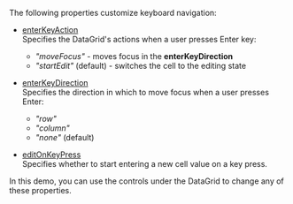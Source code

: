 The following properties customize keyboard navigation:
 
- [enterKeyAction](/Documentation/ApiReference/UI_Components/dxDataGrid/Configuration/keyboardNavigation/#enterKeyAction)    
Specifies the DataGrid's actions when a user presses Enter key: 
 
    - *"moveFocus"* - moves focus in the **enterKeyDirection**
    - *"startEdit"* (default) - switches the cell to the editing state
 
- [enterKeyDirection](/Documentation/ApiReference/UI_Components/dxDataGrid/Configuration/keyboardNavigation/#enterKeyDirection)     
Specifies the direction in which to move focus when a user presses Enter:
    - *"row"*
    - *"column"*
    - *"none"* (default)
 
- [editOnKeyPress](/Documentation/ApiReference/UI_Components/dxDataGrid/Configuration/keyboardNavigation/#editOnKeyPress)    
Specifies whether to start entering a new cell value on a key press.

In this demo, you can use the controls under the DataGrid to change any of these properties.
